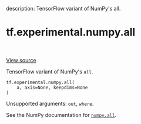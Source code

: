 description: TensorFlow variant of NumPy's all.

<div itemscope itemtype="http://developers.google.com/ReferenceObject">
<meta itemprop="name" content="tf.experimental.numpy.all" />
<meta itemprop="path" content="Stable" />
</div>

# tf.experimental.numpy.all

<!-- Insert buttons and diff -->

<table class="tfo-notebook-buttons tfo-api nocontent" align="left">

</table>

<a target="_blank" class="external" href="/code/stable/tensorflow/python/ops/numpy_ops/np_array_ops.py">View source</a>



TensorFlow variant of NumPy's `all`.

<pre class="devsite-click-to-copy prettyprint lang-py tfo-signature-link">
<code>tf.experimental.numpy.all(
    a, axis=None, keepdims=None
)
</code></pre>



<!-- Placeholder for "Used in" -->

Unsupported arguments: `out`, `where`.

See the NumPy documentation for [`numpy.all`](https://numpy.org/doc/1.16/reference/generated/numpy.all.html).